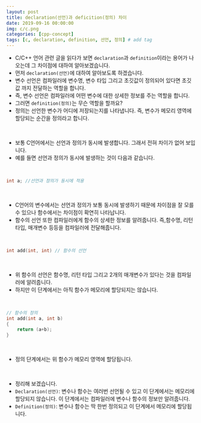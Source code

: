 ```yaml
---
layout: post
title: declaration(선언)과 deficition(정의) 차이
date: 2019-09-16 00:00:00
img: c/c.png
categories: [cpp-concept] 
tags: [c, declaration, definition, 선언, 정의] # add tag
---
```


- C/C++ 언어 관련 글을 읽다가 보면 `declaration`과 `definition`이라는 용어가 나오는데 그 차이점에 대하여 알아보겠습니다.
- 먼저 `declaration(선언)`에 대하여 알아보도록 하겠습니다.
- 변수 선언은 컴파일러에 변수명, 변수 타입 그리고 초깃값이 정의되어 있다면 초깃값 까지 전달하는 역할을 합니다.
- 즉, 변수 선언은 컴파일러에 어떤 변수에 대한 상세한 정보를 주는 역할을 합니다.
- 그러면 `definition(정의)`는 무슨 역할을 할까요?
- 정의는 선언한 변수가 어디에 저장되는지를 나타냅니다. 즉, 변수가 메모리 영역에 할당되는 순간을 정의라고 합니다.

<br>

- 보통 C언어에서는 선언과 정의가 동시에 발생합니다. 그래서 전혀 차이가 없어 보입니다. 
- 예를 들면 선언과 정의가 동시에 발생하는 것이 다음과 같습니다.

<br>

```cpp
int a; //선언과 정의가 동시에 적용
```

<br>

- C언어의 변수에서는 선언과 정의가 보통 동시에 발생하기 때문에 차이점을 잘 모를 수 있으나 함수에서는 차이점이 확연히 나타납니다.
- 함수의 선언 또한 컴파일러에게 함수의 상세한 정보를 알려줍니다. 즉,함수명, 리턴타입, 매개변수 등등을 컴파일러에 전달해줍니다.

<br>

```cpp
int add(int, int) // 함수의 선언
```

<br>

- 위 함수의 선언은 함수명, 리턴 타입 그리고 2개의 매개변수가 있다는 것을 컴파일러에 알려줍니다.
- 하지만 이 단계에서는 아직 함수가 메모리에 할당되지는 않습니다.

<br>

```cpp
// 함수의 정의
int add(int a, int b)
{
    return (a+b);
}
```

<br>

- 정의 단계에서는 위 함수가 메모리 영역에 할당됩니다. 

<br>

- 정리해 보겠습니다.
- `Declaration(선언)`: 변수나 함수는 여러번 선언될 수 있고 이 단계에서는 메모리에 할당되지 않습니다. 이 단계에서는 컴파일러에 변수나 함수의 정보만 알려줍니다.
- `Definition(정의)`: 변수나 함수는 딱 한번 정의되고 이 단계에서 메모리에 할당됩니다. 